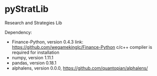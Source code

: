 # pyStratLib
Research and Strategies Lib 


Dependency:
- Finance-Python, version 0.4.3
  link: https://github.com/wegamekinglc/Finance-Python
  c/c++ compiler is required for installation
- numpy, version 1.11.1
- pandas, version 0.18.1
- alphalens, version 0.0.0, https://github.com/quantopian/alphalens/